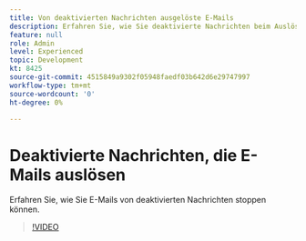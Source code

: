 ```yaml
---
title: Von deaktivierten Nachrichten ausgelöste E-Mails
description: Erfahren Sie, wie Sie deaktivierte Nachrichten beim Auslösen von E-Mails beheben können.
feature: null
role: Admin
level: Experienced
topic: Development
kt: 8425
source-git-commit: 4515849a9302f05948faedf03b642d6e29747997
workflow-type: tm+mt
source-wordcount: '0'
ht-degree: 0%

---
```



# Deaktivierte Nachrichten, die E-Mails auslösen

Erfahren Sie, wie Sie E-Mails von deaktivierten Nachrichten stoppen können.
>[!VIDEO](https://video.tv.adobe.com/v/335981?quality=12)
